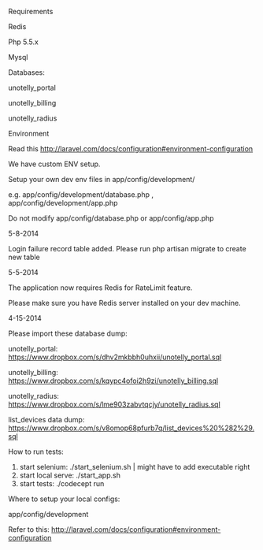 Requirements


Redis

Php 5.5.x

Mysql



Databases:

unotelly_portal

unotelly_billing

unotelly_radius


Environment


Read this http://laravel.com/docs/configuration#environment-configuration

We have custom ENV setup.

Setup your own dev env files in app/config/development/

e.g. app/config/development/database.php , app/config/development/app.php

Do not modify app/config/database.php or app/config/app.php





5-8-2014

Login failure record table added. Please run php artisan migrate to create new table


5-5-2014

The application now requires Redis for RateLimit feature.

Please make sure you have Redis server installed on your dev machine.




4-15-2014

Please import these database dump:

unotelly_portal: https://www.dropbox.com/s/dhv2mkbbh0uhxii/unotelly_portal.sql

unotelly_billing: https://www.dropbox.com/s/kqypc4ofoi2h9zi/unotelly_billing.sql

unotelly_radius: https://www.dropbox.com/s/lme903zabvtqcjy/unotelly_radius.sql


list_devices data dump: https://www.dropbox.com/s/v8omop68pfurb7q/list_devices%20%282%29.sql

How to run tests:

1. start selenium: ./start_selenium.sh | might have to add executable right
2. start local serve: ./start_app.sh
3. start tests: ./codecept run


Where to setup your local configs:

app/config/development 

Refer to this: http://laravel.com/docs/configuration#environment-configuration
